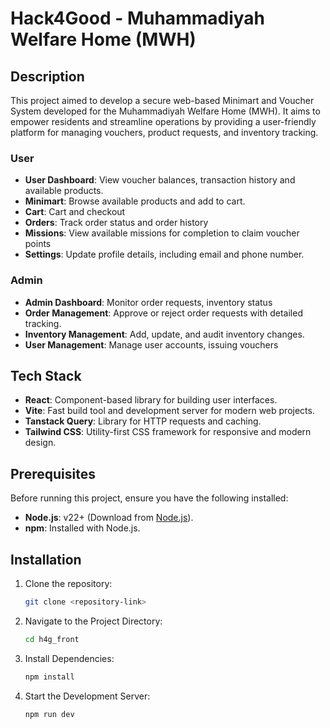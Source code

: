 # Hack4Good - Muhammadiyah Welfare Home (MWH)

## Description

This project aimed to develop a secure web-based Minimart and Voucher System developed for the Muhammadiyah Welfare Home (MWH). It aims to empower residents and streamline operations by providing a user-friendly platform for managing vouchers, product requests, and inventory tracking. 

### User
- **User Dashboard**: View voucher balances, transaction history and available products.
- **Minimart**: Browse available products and add to cart.
- **Cart**: Cart and checkout
- **Orders**: Track order status and order history
- **Missions**: View available missions for completion to claim voucher points
- **Settings**: Update profile details, including email and phone number.
  
### Admin
- **Admin Dashboard**: Monitor order requests, inventory status
- **Order Management**: Approve or reject order requests with detailed tracking.
- **Inventory Management**: Add, update, and audit inventory changes.
- **User Management**: Manage user accounts, issuing vouchers
  
## Tech Stack
- **React**: Component-based library for building user interfaces.
- **Vite**: Fast build tool and development server for modern web projects.
- **Tanstack Query**: Library for HTTP requests and caching.
- **Tailwind CSS**: Utility-first CSS framework for responsive and modern design.

## Prerequisites
Before running this project, ensure you have the following installed:
- **Node.js**: v22+ (Download from [Node.js](https://nodejs.org)).
- **npm**: Installed with Node.js.
  
## Installation

1. Clone the repository:
   ```bash
   git clone <repository-link>
2. Navigate to the Project Directory:
   ```bash
   cd h4g_front
3. Install Dependencies:
   ```bash
   npm install
4. Start the Development Server:
   ```bash
   npm run dev
